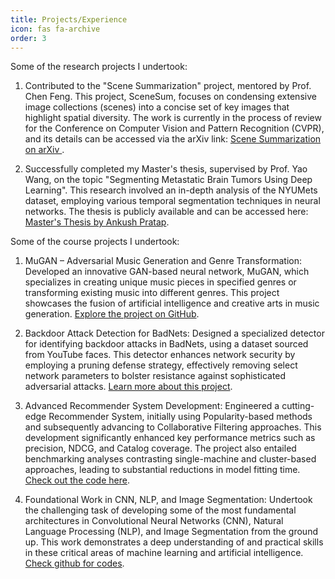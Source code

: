 ```yaml
---
title: Projects/Experience
icon: fas fa-archive
order: 3
---
```


Some of the research projects I undertook:

1. Contributed to the "Scene Summarization" project, mentored by Prof. Chen Feng. This project, SceneSum, focuses on condensing extensive image collections (scenes) into a concise set of key images that highlight spatial diversity. The work is currently in the process of review for the Conference on Computer Vision and Pattern Recognition (CVPR), and its details can be accessed via the arXiv link: <a href="https://arxiv.org/abs/2311.17940">Scene Summarization on arXiv </a>.

2. Successfully completed my Master's thesis, supervised by Prof. Yao Wang, on the topic "Segmenting Metastatic Brain Tumors Using Deep Learning". This research involved an in-depth analysis of the NYUMets dataset, employing various temporal segmentation techniques in neural networks. The thesis is publicly available and can be accessed here: <a href="https://ankushpratap95.github.io/thesis_ankush.pdf"> Master's Thesis by Ankush Pratap</a>.

Some of the course projects I undertook:

1. MuGAN – Adversarial Music Generation and Genre Transformation: Developed an innovative GAN-based neural network, MuGAN, which specializes in creating unique music pieces in specified genres or transforming existing music into different genres. This project showcases the fusion of artificial intelligence and creative arts in music generation. <a href="https://github.com/ankushpratap95/gan-based-music-genre-transfer">Explore the project on GitHub</a>.

2. Backdoor Attack Detection for BadNets: Designed a specialized detector for identifying backdoor attacks in BadNets, using a dataset sourced from YouTube faces. This detector enhances network security by employing a pruning defense strategy, effectively removing select network parameters to bolster resistance against sophisticated adversarial attacks. <a href="https://github.com/ankushpratap95/ML-Cybersec-backdoor-detector-design">Learn more about this project</a>.

3. Advanced Recommender System Development: Engineered a cutting-edge Recommender System, initially using Popularity-based methods and subsequently advancing to Collaborative Filtering approaches. This development significantly enhanced key performance metrics such as precision, NDCG, and Catalog coverage. The project also entailed benchmarking analyses contrasting single-machine and cluster-based approaches, leading to substantial reductions in model fitting time. <a href="https://github.com/ankushpratap95/Big-data-recommender-system">Check out the code here</a>.

4. Foundational Work in CNN, NLP, and Image Segmentation: Undertook the challenging task of developing some of the most fundamental architectures in Convolutional Neural Networks (CNN), Natural Language Processing (NLP), and Image Segmentation from the ground up. This work demonstrates a deep understanding of and practical skills in these critical areas of machine learning and artificial intelligence. <a href="https://github.com/ankushpratap95?tab=repositories">Check github for codes</a>.



